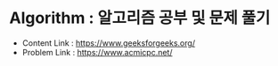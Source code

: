 # Algorithm : 알고리즘 공부 및 문제 풀기
- Content Link : https://www.geeksforgeeks.org/
- Problem Link : https://www.acmicpc.net/
